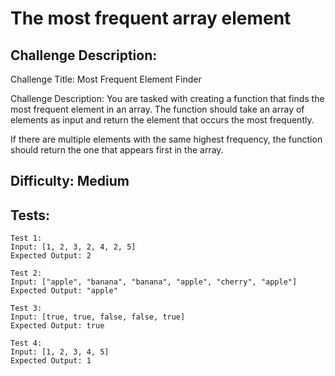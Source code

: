 # The most frequent array element

## Challenge Description:

Challenge Title: Most Frequent Element Finder

Challenge Description: You are tasked with creating a function that finds the most frequent element in an array. The function should take an array of elements as input and return the element that occurs the most frequently.

If there are multiple elements with the same highest frequency, the function should return the one that appears first in the array.

## Difficulty: Medium

## Tests:

```
Test 1:
Input: [1, 2, 3, 2, 4, 2, 5]
Expected Output: 2

Test 2:
Input: ["apple", "banana", "banana", "apple", "cherry", "apple"]
Expected Output: "apple"

Test 3:
Input: [true, true, false, false, true]
Expected Output: true

Test 4:
Input: [1, 2, 3, 4, 5]
Expected Output: 1
```
